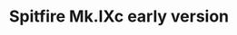 ---
title: "Spitfire Mk.IXc early version"
price: 2200 
desc: "WEEKEND EDITION, Spitfire Mk.IXc early version, razmera: 1/48"
img_path: "/assets/img/84137.jpg"
brand: AMMO
available: false
special_offer: false
new: false
soon: false
cat: "Plasticne-Makete"
subcat: "PM-EDUARD"
subsubcat: ""
sifra: "84137"
---